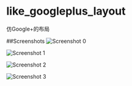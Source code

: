 like_googleplus_layout
======================

仿Google+的布局


##Screenshots
![Screenshot 0](https://github.com/haikuowuya/like_googleplus_layout/master/Screenshots/0.png)

![Screenshot 1](https://github.com/haikuowuya/like_googleplus_layout/master/Screenshots/1.png)

![Screenshot 2](https://github.com/haikuowuya/like_googleplus_layout/master/Screenshots/2.png)

![Screenshot 3](https://github.com/haikuowuya/like_googleplus_layout/master/Screenshots/3.png)
